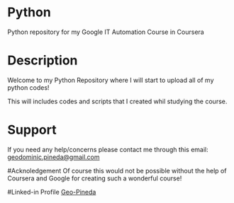 # Python
Python repository for my Google IT Automation Course in Coursera

# Description
Welcome to my Python Repository where I will start to upload all of my python codes!

This will includes codes and scripts that I created whil studying the course.

# Support
If you need any help/concerns please contact me through this email: geodominic.pineda@gmail.com

#Acknoledgement
Of course this would not be possible without the help of Coursera and Google for creating such a wonderful course!

#Linked-in Profile
[Geo-Pineda](https://www.linkedin.com/in/geothegreat/)
